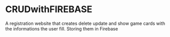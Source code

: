 # CRUDwithFIREBASE
A registration website that creates delete update and show game cards with the informations the user fill. Storing them in Firebase
